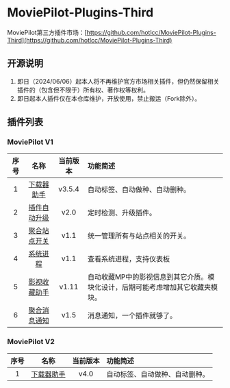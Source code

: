 # MoviePilot-Plugins-Third

MoviePilot第三方插件市场：[https://github.com/hotlcc/MoviePilot-Plugins-Third](https://github.com/hotlcc/MoviePilot-Plugins-Third)

## 开源说明

1. 即日（2024/06/06）起本人将不再维护官方市场相关插件，但仍然保留相关插件的（包含但不限于）所有权、著作权等权利。
1. 即日起本人插件仅在本仓库维护，开放使用，禁止搬运（Fork除外）。

## 插件列表

### MoviePilot V1

|序号|名称|当前版本|功能简述|
|:---:|:---:|:---:|:---|
|1|[下载器助手](plugins/downloaderhelper)|v3.5.4|自动标签、自动做种、自动删种。|
|2|[插件自动升级](plugins/pluginautoupgrade)|v2.0|定时检测、升级插件。|
|3|[聚合站点开关](plugins/mergesiteswitch)|v1.1|统一管理所有与站点相关的开关。|
|4|[系统进程](plugins/systemprocess)|v1.1|查看系统进程，支持仪表板|
|5|[影视收藏助手](plugins/mediacollecthelper)|v1.11|自动收藏MP中的影视信息到其它介质。模块化设计，后期可能考虑增加其它收藏夹模块。|
|6|[聚合消息通知](plugins/mergemessagenotify)|v1.5|消息通知，一个插件就够了。|

### MoviePilot V2

|序号|名称|当前版本|功能简述|
|:---:|:---:|:---:|:---|
|1|[下载器助手](plugins.v2/downloaderhelper)|v4.0|自动标签、自动做种、自动删种。|
